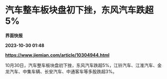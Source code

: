 # 汽车整车板块盘初下挫，东风汽车跌超5%
**界面快报**

**2023-10-30 01:48**

**https://www.jiemian.com/article/10304944.html**

10月30日，汽车整车板块盘初下挫，东风汽车跌超5%，江铃汽车、江淮汽车、金龙汽车、中集车辆、长安汽车、中通客车等多股跌超3%。